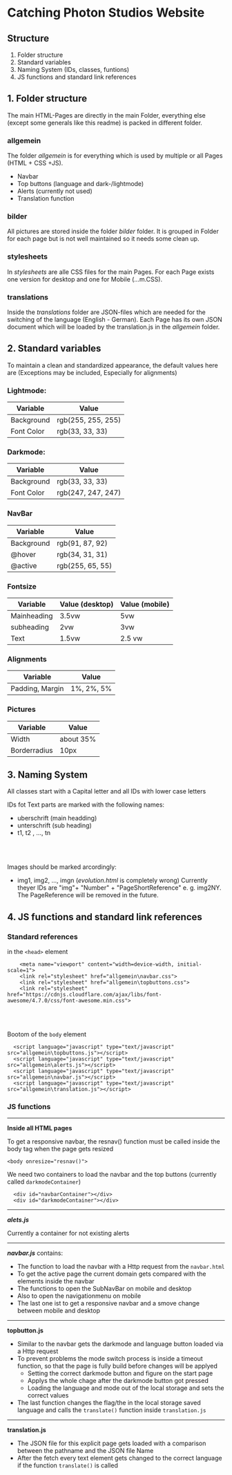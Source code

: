 # Catching Photon Studios Website

## Structure

1. Folder structure
2. Standard variables 
3. Naming System (IDs, classes, funtions)
4. JS functions and standard link references

## 1. Folder structure

The main HTML-Pages are directly in the main Folder, everything else (except some generals like this readme) is packed in different folder.

### allgemein
The folder *allgemein* is for everything which is used by multiple or all Pages (HTML + CSS +JS).
- Navbar
- Top buttons (language and dark-/lightmode)
- Alerts (currently not used)
- Translation function

### bilder
All pictures are stored inside the folder *bilder* folder.
It is grouped in Folder for each page but is not well maintained so it needs some clean up.

### stylesheets
In *stylesheets* are alle CSS files for the main Pages. For each Page exists one version for desktop and one for Mobile (...m.CSS).

### translations
Inside the *translations* folder are JSON-files which are needed for the switching of the language (English - German).
Each Page has its own JSON document which will be loaded by the translation.js in the *allgemein* folder.

## 2. Standard variables

To maintain a clean and standardized appearance, the default values here are (Exceptions may be included, Especially for alignments)

### Lightmode:

| Variable | Value |
|----|-----|
| Background | rgb(255, 255, 255) |
| Font Color | rgb(33, 33, 33) |

### Darkmode:

| Variable | Value |
|----|-----|
| Background | rgb(33, 33, 33) |
| Font Color | rgb(247, 247, 247) |

### NavBar

| Variable | Value |
|----|-----|
| Background | rgb(91, 87, 92)|
| @hover | rgb(34, 31, 31) |
| @active | rgb(255, 65, 55) |

### Fontsize

| Variable | Value (desktop) | Value (mobile) |
|----|-----|----|
| Mainheading | 3.5vw | 5vw |
| subheading | 2vw | 3vw |
| Text | 1.5vw | 2.5 vw |

### Alignments

| Variable | Value |
|----|-----|
| Padding, Margin | 1%, 2%, 5% |

### Pictures 
| Variable | Value |
|----|-----|
| Width | about 35% |
| Borderradius | 10px |

## 3. Naming System

All classes start with a Capital letter and all IDs with lower case letters

IDs fot Text parts are marked with the following names:
- uberschrift (main headding)
- unterschrift (sub heading)
- t1, t2 , ..., tn

<br></br>

Images should be marked arcordingly:
- img1, img2, ..., imgn (*evolution.html* is completely wrong)
Currently theyer IDs are "img"+ "Number" + "PageShortReference" e. g. img2NY. 
The PageReference will be removed in the future.

## 4. JS functions and standard link references

### Standard references
in the `<head>` element

```
    <meta name="viewport" content="width=device-width, initial-scale=1">
    <link rel="stylesheet" href="allgemein\navbar.css">
    <link rel="stylesheet" href="allgemein\topbuttons.css">
    <link rel="stylesheet" href="https://cdnjs.cloudflare.com/ajax/libs/font-awesome/4.7.0/css/font-awesome.min.css">
```

<br></br>

Bootom of the `body` element
```
  <script language="javascript" type="text/javascript" src="allgemein\topbuttons.js"></script>
  <script language="javascript" type="text/javascript" src="allgemein\alerts.js"></script>
  <script language="javascript" type="text/javascript" src="allgemein\navbar.js"></script>
  <script language="javascript" type="text/javascript" src="allgemein\translation.js"></script>
```

### JS functions
---

**Inside all HTML pages**

To get a responsive navbar, the resnav() function must be called inside the body tag when the page gets resized

```
<body onresize="resnav()">
```

We need two containers to load the navbar and the top buttons (currently called `darkmodeContainer`)

```
  <div id="navbarContainer"></div>
  <div id="darkmodeContainer"></div>
```
---

***alets.js***

Currently a container for not existing alerts

---
***navbar.js*** contains:
- The function to load the navbar with a Http request from the `navbar.html`
- To get the active page the current domain gets compared with the elements inside the navbar
- The functions to open the SubNavBar on mobile and desktop
- Also to open the navigationmenu on mobile
- The last one ist to get a responsive navbar and a smove change between mobile and desktop

---

**topbutton.js**
- Similar to the navbar gets the darkmode and language button loaded via a Http request
- To prevent problems the mode switch process is inside a timeout function, so that the page is fully build before changes will be applyed 
  - Setting the correct darkmode button and figure on the start page
  - Applys the whole chage after the darkmode button got pressed
  - Loading the language and mode out of the local storage and sets the correct values
- The last function changes the flag/the in the local storage saved language and calls the `translate()` function inside `translation.js`

---

**translation.js**
- The JSON file for this explicit page gets loaded with a comparison between the pathname and the JSON file Name
- After the fetch every text element gets changed to the correct language if the function `translate()` is called